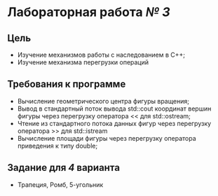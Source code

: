 # **Лабораторная работа *№ 3*** #


## Цель ##

- Изучение механизмов работы с наследованием в С++;
- Изучение механизма перегрузки операций

## Требования к программе ## 
- Вычисление геометрического центра фигуры вращения;
- Вывод в стандартный поток вывода std::cout координат вершин фигуры через
перегрузку оператора << для std::ostream;
- Чтение из стандартного потока данных фигур через перегрузку оператора >> для
std::istream
- Вычисление площади фигуры через перегрузку оператора приведения к типу double;


## Задание для *4* варианта ## 
- Трапеция, Ромб, 5-угольник
